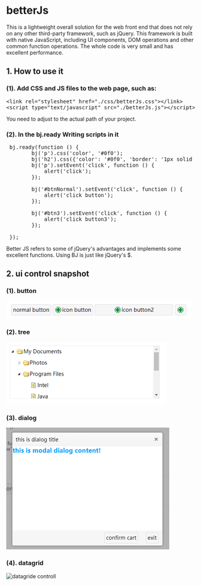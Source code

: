 # betterJs
This is a lightweight overall solution for the web front end that does not rely on any other third-party framework, such as jQuery. This framework is built with native JavaScript, including UI components, DOM operations and other common function operations. The whole code is very small and has excellent performance.

## 1. How to use it

### (1). Add CSS and JS files to the web page, such as:
<pre>
&lt;link rel="stylesheet" href="./css/betterJs.css"&gt;&lt;/link&gt; 
&lt;script type="text/javascript" src="./betterJs.js"&gt;&lt;/script&gt; 
</pre>
You need to adjust to the actual path of your project.

### (2). In the bj.ready Writing scripts in it
<pre>
 bj.ready(function () {
        bj('p').css('color', '#0f0');
        bj('h2').css({'color': '#0f0', 'border': '1px solid #00f'});
        bj('p').setEvent('click', function () {
            alert('click');
        });

        bj('#btnNormal').setEvent('click', function () {
            alert('click button');
        });

        bj('#btn3').setEvent('click', function () {
            alert('click button3');
        });

 });
</pre>
Better JS refers to some of jQuery's advantages and implements some excellent functions. Using BJ is just like jQuery's $.

## 2. ui control snapshot
### (1). button
![button controll](https://raw.githubusercontent.com/wave12/betterJs/master/snapshot/button.png)

### (2). tree
![tree controll](https://raw.githubusercontent.com/wave12/betterJs/master/snapshot/tree.png)

### (3). dialog
![dialog controll](https://raw.githubusercontent.com/wave12/betterJs/master/snapshot/dialog.png)

### (4). datagrid
![datagride controll](https://raw.githubusercontent.com/wave12/betterJs/master/snapshot/datagrid.png)
